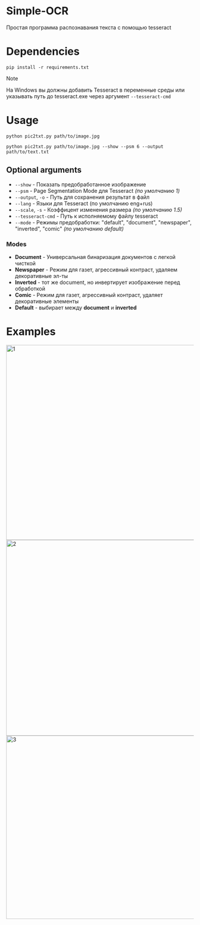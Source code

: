 # Simple-OCR
Простая программа распознавания текста с помощью tesseract

# Dependencies
```
pip install -r requirements.txt
```
> [!NOTE]
> На Windows вы должны добавить Tesseract в переменные среды или указывать путь до tesseract.exe через аргумент `--tesseract-cmd`

# Usage
```
python pic2txt.py path/to/image.jpg
```
```
python pic2txt.py path/to/image.jpg --show --psm 6 --output path/to/text.txt
```

## Optional arguments

- `--show` - Показать предобработанное изображение
- `--psm` - Page Segmentation Mode для Tesseract *(по умолчанию 1)*
- `--output`, `-o` - Путь для сохранения результат в файл
- `--lang` - Языки для Tesseract (по умолчанию eng+rus)
- `--scale`, `-s` - Коэффицент изменения размера *(по умолчанию 1.5)* 
- `--tesseract-cmd` - Путь к исполняемому файлу tesseract
- `--mode` - Режимы предобработки: "default", "document", "newspaper", "inverted", "comic" *(по умолчанию default)* 


### Modes
- **Document** - Универсальная бинаризация документов с легкой чисткой
- **Newspaper** - Режим для газет, агрессивный контраст, удаляем декоративные эл-ты
- **Inverted** - тот же document, но инвертирует изображение перед обработкой
- **Comic** - Режим для газет, агрессивный контраст, удаляет декоративные элементы
- **Default** - выбирает между **document** и **inverted**

# Examples
<img width="1524" height="524" alt="1" src="https://github.com/user-attachments/assets/22f26da1-9471-4a5b-9a2f-74ddc62a9d6f" />

<img width="1106" height="526" alt="2" src="https://github.com/user-attachments/assets/7ab935a5-17c2-497d-9e0e-9d84effdde8f" />

<img width="1188" height="493" alt="3" src="https://github.com/user-attachments/assets/9df4d662-1b94-43d7-bea3-6ced3151c442" />



